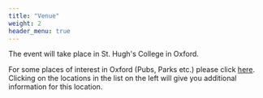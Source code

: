 ```yaml
---
title: "Venue"
weight: 2
header_menu: true
---
```


The event will take place in St. Hugh's College in Oxford.

For some places of interest in Oxford (Pubs, Parks etc.) please click [here](https://www.google.com/maps/d/u/0/viewer?mid=1ig7Q7TMA8gesXJg7JSlnfLhjAxr4c74&ll=51.76514010545043%2C-1.2673681999999964&z=14). Clicking on the locations in the list on the left will give you additional information for this location. 

